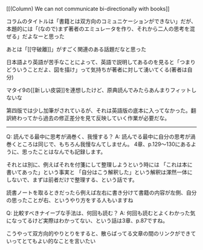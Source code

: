 
[[(Column) We can not communicate bi-directionally with books]]

コラムのタイトルは「書籍とは双方向のコミュニケーションができない」だが、本題的には「(なので)まず著者のエミュレータを作り、それから二人の思考を混ぜる」だよなーと思った

あとは「[[守破離]]」がすごく関連のある話題だなと思った

日本語より英語が苦手なことによって、英語で説明してあるのを見ると「つまりどういうことだよ、図を描け」って気持ちが著者に対して湧いてくる(著者は自分)

マタイ9の[[新しい皮袋]]を連想したけど、原典読んでみたらあんまりフィットしないな

第四版では少し加筆がされているが、それは英語版の底本に入ってなかった。翻訳終わってから過去の修正差分を見て反映していく作業が必要だな。

---
Q: 読んでる最中に思考が渦巻く、我慢する？
A: 読んでる最中に自分の思考が渦巻くところは同じで、もちろん我慢なんてしません。
4章、p.129〜130にあるように、思ったことはなんでも記録します。

それとは別に、例えばそれを付箋にして整理しようという時には
「これは本に書いてあった」という事実と
「自分はこう解釈した」という解釈は渾然一体にしないで、まずは前者だけで整理する、という話です。

読書ノートを取るときだったら例えば左右に書き分けて書籍の内容が左側、自分の思ったことが右、というやり方をする人もいますね

Q: 比較すべきナイーブな手法は、何回も読む？
A: 何回も読むとよくわかった気になってるけど実際はわかってない、という話は3章、p.87ですね。

こうやって双方向的やりとりをすると、散らばってる文章の間のリンクができていってとてもよい的なことを言いたい
